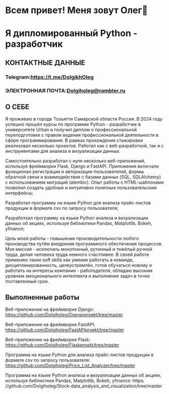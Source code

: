 # Всем привет! Меня зовут Олег👋
# Я дипломированный Python - разработчик
## КОНТАКТНЫЕ ДАННЫЕ

### Telegram:https://t.me/DolgikhOleg

### ЭЛЕКТРОННАЯ ПОЧТА:Dolgiholeg@rambler.ru

## О СЕБЕ
Я проживаю в городе Тольятти Самарской области Россия. В 2024 году успешно прошёл курсы по программе Python - разработчик в университете Urban  и получил диплом о профессиональной переподготовке с правом ведения профессиональной деятельности в сфере программирования.
В рамках прохождения стажировки реализовал несколько проектов. Работал как c веб-разработкой, так и с инструментами для анализа и визуализации данных.

Самостоятельно разработал с нуля несколько веб-приложений, используя фреймворки Flask, Django и FastAPI. Приложения включали функционал регистрации и авторизации пользователей, формы обратной связи и взаимодействие с базами данных (SQL, SQLAlchemy) с использованием миграций (alembic). Опыт работы с HTML-шаблонами позволил создать удобные и интуитивно понятные пользовательские интерфейсы;

Разработал программу на языке Python для анализа прайс-листов продукции в формате csv по запросу пользователя;

Разработкал программу на языке Python анализа и визуализации данных об акциях, используя библиотеки Pandas, Matplotlib, Bokeh, yfinance;

Цель моей работы - повышение производительности любого производства путём внедрения программного обеспечения процессов. Моя миссия - исключать монотонный, рутинный и тяжёлый ручной труда, делая человека труда немного счастливее. В своей работе применяю такие soft skills как умение работать в команде, дисциплинированность, целеустремлён, готов обучаться новому и работать на интересы компании - работодателя, обладаю высоким уровнем эмоционального интеллекта и выполнение задач в точно поставленный срок.
## Выполненные работы
Веб-приложение на фреймворке Django: https://github.com/Dolgiholeg/Djangoproekt/tree/master

Веб-приложение на фреймворке FastAPI: https://github.com/Dolgiholeg/FastAPIproekt/tree/master

Веб-приложение на фреймворке Flask: https://github.com/Dolgiholeg/Flaskproekt/tree/master

Программа на языке Python для анализа прайс-листов продукции в формате csv по запросу пользователя: https://github.com/Dolgiholeg/Price_List_Analyzer/tree/master

Программа на языке Python анализа и визуализации данных об акциях, используя библиотеки Pandas, Matplotlib, Bokeh, yfinance: https: //github.com/Dolgiholeg/Stock-data_analysis_and_visualization/tree/master





<!--
**Dolgiholeg/Dolgiholeg** is a ✨ _special_ ✨ repository because its `README.md` (this file) appears on your GitHub profile.

Here are some ideas to get you started:

- 🔭 I’m currently working on ...
- 🌱 I’m currently learning ...
- 👯 I’m looking to collaborate on ...
- 🤔 I’m looking for help with ...
- 💬 Ask me about ...
- 📫 How to reach me: ...
- 😄 Pronouns: ...
- ⚡ Fun fact: ...
-->
